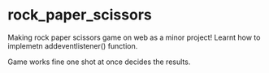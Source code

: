 # rock_paper_scissors

Making rock paper scissors game on web as a minor project!
Learnt how to implemetn addeventlistener() function.

Game works fine one shot at once decides the results.
